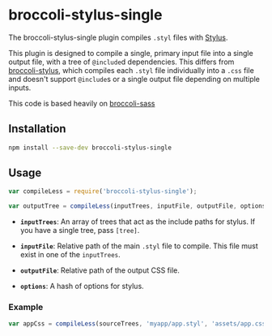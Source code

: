 # broccoli-stylus-single

The broccoli-stylus-single plugin compiles `.styl` files with
[Stylus](http://learnboost.github.io/stylus/).

This plugin is designed to compile a single, primary input file
into a single output file, with a tree of `@include`d dependencies. This
differs from [broccoli-stylus](https://github.com/sindresorhus/broccoli-stylus/),
which compiles each `.styl` file individually into a `.css` file and doesn't
support `@include`s or a single output file depending on multiple inputs.

This code is based heavily on
[broccoli-sass](https://github.com/joliss/broccoli-sass/)

## Installation

```bash
npm install --save-dev broccoli-stylus-single
```

## Usage

```js
var compileLess = require('broccoli-stylus-single');

var outputTree = compileLess(inputTrees, inputFile, outputFile, options)
```

* **`inputTrees`**: An array of trees that act as the include paths for
  stylus. If you have a single tree, pass `[tree]`.

* **`inputFile`**: Relative path of the main `.styl` file to compile. This
  file must exist in one of the `inputTrees`.

* **`outputFile`**: Relative path of the output CSS file.

* **`options`**: A hash of options for stylus.

### Example

```js
var appCss = compileLess(sourceTrees, 'myapp/app.styl', 'assets/app.css')
```

